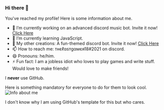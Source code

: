 ### Hi there 👋

You've reached my profile! Here is some information about me.

- 🔭 I’m currently working on an advanced discord music bot. Invite it now! [Click Here](https://discord.com/api/oauth2/authorize?client_id=811905581261520906&permissions=3460096&scope=bot)
- 🌱 I’m currently learning JavaScript.
- 💬 My other creations: A fun-themed discord bot. Invite it now! [Click Here](https://discordapp.com/api/oauth2/authorize?client_id=698754333810098257&permissions=8&scope=bot)
- 📫 How to reach me: тнєℓαѕтgαмєя18#2021 on discord.
- 😄 Pronouns: he/him.
- ⚡ Fun fact: I am a jobless idiot who loves to play games and write stuff. Would love to make friends!

I **never** use GitHub.

Here is something mandatory for everyone to do for them to look cool.
![Info about me](https://camo.githubusercontent.com/8b00752ea15d587ab0b1d83e1f6c8154262059d779ce7f22b4502740eb3ecdf3/68747470733a2f2f6769746875622d726561646d652d73746174732e76657263656c2e6170702f6170693f757365726e616d653d4d617474655a30322673686f775f69636f6e733d74727565267468656d653d746f6b796f6e69676874)

I don't know why I am using GitHub's template for this but who cares.
